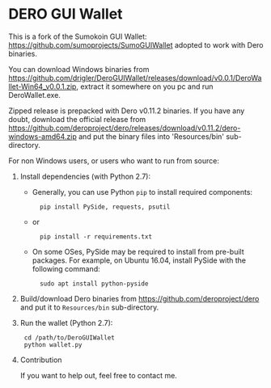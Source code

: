 # DERO GUI Wallet

This is a fork of the Sumokoin GUI Wallet: https://github.com/sumoprojects/SumoGUIWallet adopted to work with Dero binaries.

You can download Windows binaries from https://github.com/drigler/DeroGUIWallet/releases/download/v0.0.1/DeroWallet-Win64_v0.0.1.zip, extract it somewhere on you pc and run DeroWallet.exe.

Zipped release is prepacked with Dero v0.11.2 binaries. If you have any doubt, download the official release from https://github.com/deroproject/dero/releases/download/v0.11.2/dero-windows-amd64.zip and put the binary files into 'Resources/bin' sub-directory.

For non Windows users, or users who want to run from source:

1. Install dependencies (with Python 2.7):

	* Generally, you can use Python `pip` to install required components:
		
			pip install PySide, requests, psutil
	
	* or
			
			pip install -r requirements.txt 
	
	* On some OSes, PySide may be required to install from pre-built packages. For example, on Ubuntu 16.04, install PySide with the following command:
			
			sudo apt install python-pyside


2. Build/download Dero binaries from https://github.com/deroproject/dero and put it to `Resources/bin` sub-directory.

3. Run the wallet (Python 2.7):
		
		cd /path/to/DeroGUIWallet
		python wallet.py

4. Contribution

	If you want to help out, feel free to contact me.
